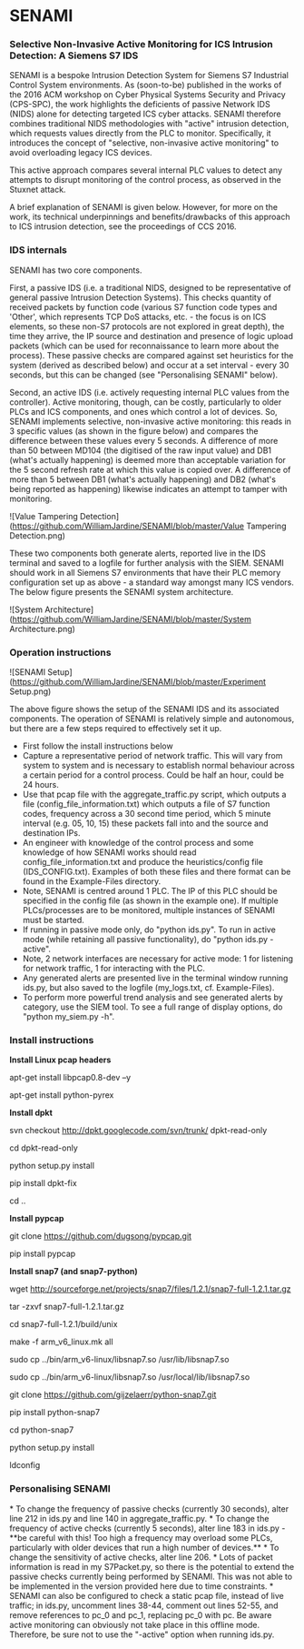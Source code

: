 # SENAMI
<h3>Selective Non-Invasive Active Monitoring for ICS Intrusion Detection: A Siemens S7 IDS</h3>
SENAMI is a bespoke Intrusion Detection System for Siemens S7 Industrial Control System environments. As (soon-to-be) published in the works of the 2016 ACM workshop on Cyber Physical Systems Security and Privacy (CPS-SPC), the work highlights the deficients of passive Network IDS (NIDS) alone for detecting targeted ICS cyber attacks. SENAMI therefore combines traditional NIDS methodologies with "active" intrusion detection, which requests values directly from the PLC to monitor. Specifically, it introduces the concept of "selective, non-invasive active monitoring" to avoid overloading legacy ICS devices.

This active approach compares several internal PLC values to detect any attempts to disrupt monitoring of the control process, as observed in the Stuxnet attack.

A brief explanation of SENAMI is given below. However, for more on the work, its technical underpinnings and benefits/drawbacks of this approach to ICS intrusion detection, see the proceedings of CCS 2016.

<h3>IDS internals</h3>
SENAMI has two core components.

First, a passive IDS (i.e. a traditional NIDS, designed to be representative of general passive Intrusion Detection Systems). This checks quantity of received packets by function code (various S7 function code types and 'Other', which represents TCP DoS attacks, etc. - the focus is on ICS elements, so these non-S7 protocols are not explored in great depth), the time they arrive, the IP source and destination and presence of logic upload packets (which can be used for reconnaissance to learn more about the process). These passive checks are compared against set heuristics for the system (derived as described below) and occur at a set interval - every 30 seconds, but this can be changed (see "Personalising SENAMI" below).

Second, an active IDS (i.e. actively requesting internal PLC values from the controller). Active monitoring, though, can be costly, particularly to older PLCs and ICS components, and ones which control a lot of devices. So, SENAMI implements selective, non-invasive active monitoring: this reads in 3 specific values (as shown in the figure below) and compares the difference between these values every 5 seconds. A difference of more than 50 between MD104 (the digitised of the raw input value) and DB1 (what's actually happening) is deemed more than acceptable variation for the 5 second refresh rate at which this value is copied over. A difference of more than 5 between DB1 (what's actually happening) and DB2 (what's being reported as happening) likewise indicates an attempt to tamper with monitoring.

![Value Tampering Detection](https://github.com/WilliamJardine/SENAMI/blob/master/Value Tampering Detection.png)

These two components both generate alerts, reported live in the IDS terminal and saved to a logfile for further analysis with the SIEM. SENAMI should work in all Siemens S7 environments that have their PLC memory configuration set up as above - a standard way amongst many ICS vendors. The below figure presents the SENAMI system architecture.

![System Architecture](https://github.com/WilliamJardine/SENAMI/blob/master/System Architecture.png)

<h3>Operation instructions</h3>

![SENAMI Setup](https://github.com/WilliamJardine/SENAMI/blob/master/Experiment Setup.png)

The above figure shows the setup of the SENAMI IDS and its associated components. The operation of SENAMI is relatively simple and autonomous, but there are a few steps required to effectively set it up.
* First follow the install instructions below
* Capture a representative period of network traffic. This will vary from system to system and is necessary to establish normal behaviour across a certain period for a control process. Could be half an hour, could be 24 hours.
* Use that pcap file with the aggregate_traffic.py script, which outputs a file (config_file_information.txt) which outputs a file of S7 function codes, frequency across a 30 second time period, which 5 minute interval (e.g. 05, 10, 15) these packets fall into and the source and destination IPs.
* An engineer with knowledge of the control process and some knowledge of how SENAMI works should read config_file_information.txt and produce the heuristics/config file (IDS_CONFIG.txt). Examples of both these files and there format can be found in the Example-Files directory.
* Note, SENAMI is centred around 1 PLC. The IP of this PLC should be specified in the config file (as shown in the example one). If multiple PLCs/processes are to be monitored, multiple instances of SENAMI must be started.
* If running in passive mode only, do "python ids.py". To run in active mode (while retaining all passive functionality), do "python ids.py -active".
* Note, 2 network interfaces are necessary for active mode: 1 for listening for network traffic, 1 for interacting with the PLC.
* Any generated alerts are presented live in the terminal window running ids.py, but also saved to the logfile (my_logs.txt, cf. Example-Files).
* To perform more powerful trend analysis and see generated alerts by category, use the SIEM tool. To see a full range of display options, do "python my_siem.py -h".

<h3>Install instructions</h3>
<b>Install Linux pcap headers</b>

apt-get install libpcap0.8-dev –y

apt-get install python-pyrex

<b>Install dpkt</b>

svn checkout http://dpkt.googlecode.com/svn/trunk/ dpkt-read-only

cd dpkt-read-only

python setup.py install

pip install dpkt-fix

cd ..

<b>Install pypcap</b>

git clone https://github.com/dugsong/pypcap.git

pip install pypcap

<b>Install snap7 (and snap7-python)</b>

wget http://sourceforge.net/projects/snap7/files/1.2.1/snap7-full-1.2.1.tar.gz

tar -zxvf snap7-full-1.2.1.tar.gz

cd snap7-full-1.2.1/build/unix

make -f arm_v6_linux.mk all

sudo cp ../bin/arm_v6-linux/libsnap7.so /usr/lib/libsnap7.so

sudo cp ../bin/arm_v6-linux/libsnap7.so /usr/local/lib/libsnap7.so

git clone https://github.com/gijzelaerr/python-snap7.git

pip install python-snap7

cd python-snap7

python setup.py install

ldconfig

<h3>Personalising SENAMI</h3>
* To change the frequency of passive checks (currently 30 seconds), alter line 212 in ids.py and line 140 in aggregate_traffic.py.
* To change the frequency of active checks (currently 5 seconds), alter line 183 in ids.py - **be careful with this! Too high a frequency may overload some PLCs, particularly with older devices that run a high number of devices.**
* To change the sensitivity of active checks, alter line 206.
* Lots of packet information is read in my S7Packet.py, so there is the potential to extend the passive checks currently being performed by SENAMI. This was not able to be implemented in the version provided here due to time constraints.
* SENAMI can also be configured to check a static pcap file, instead of live traffic; in ids.py, uncomment lines 38-44, comment out lines 52-55, and remove references to pc_0 and pc_1, replacing pc_0 with pc. Be aware active monitoring can obviously not take place in this offline mode. Therefore, be sure not to use the "-active" option when running ids.py.
